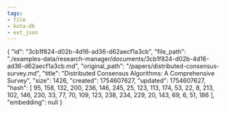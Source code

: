 ```yaml
---
tags:
- file
- kota-db
- ext_json
---
```

{
  "id": "3cb1f824-d02b-4d16-ad36-d62aecf1a3cb",
  "file_path": "./examples-data/research-manager/documents/3cb1f824-d02b-4d16-ad36-d62aecf1a3cb.md",
  "original_path": "/papers/distributed-consensus-survey.md",
  "title": "Distributed Consensus Algorithms: A Comprehensive Survey",
  "size": 1426,
  "created": 1754607627,
  "updated": 1754607627,
  "hash": [
    95,
    158,
    132,
    200,
    236,
    146,
    245,
    25,
    123,
    113,
    174,
    53,
    22,
    8,
    213,
    102,
    146,
    230,
    33,
    77,
    70,
    109,
    123,
    238,
    234,
    229,
    20,
    143,
    69,
    6,
    51,
    186
  ],
  "embedding": null
}